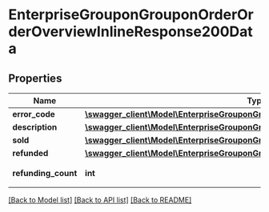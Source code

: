 # EnterpriseGrouponGrouponOrderOrderOverviewInlineResponse200Data

## Properties
Name | Type | Description | Notes
------------ | ------------- | ------------- | -------------
**error_code** | [**\swagger_client\Model\EnterpriseGrouponGrouponOrderOrderOverviewErrorCode**](EnterpriseGrouponGrouponOrderOrderOverviewErrorCode.md) |  | 
**description** | [**\swagger_client\Model\EnterpriseGrouponGrouponOrderOrderOverviewDescription**](EnterpriseGrouponGrouponOrderOrderOverviewDescription.md) |  | 
**sold** | [**\swagger_client\Model\EnterpriseGrouponGrouponOrderOrderOverviewOrderOverview**](EnterpriseGrouponGrouponOrderOrderOverviewOrderOverview.md) |  | [optional] 
**refunded** | [**\swagger_client\Model\EnterpriseGrouponGrouponOrderOrderOverviewOrderOverview**](EnterpriseGrouponGrouponOrderOrderOverviewOrderOverview.md) |  | [optional] 
**refunding_count** | **int** | 退款中的订单数 | [optional] 

[[Back to Model list]](../README.md#documentation-for-models) [[Back to API list]](../README.md#documentation-for-api-endpoints) [[Back to README]](../README.md)

